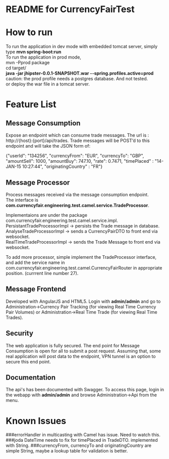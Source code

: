 README for CurrencyFairTest
==========================
# How to run 
To run the application in dev mode with embedded tomcat server, simply type <b>mvn spring-boot:run</b><br>
To run the application in prod mode, <br>
mvn -Pprod package<br>
cd target/<br>
<b>java -jar jhipster-0.0.1-SNAPSHOT.war --spring.profiles.active=prod</b> <br>
caution: the prod profile needs a postgres database. And not tested. <br>
or deploy the war file in a tomcat server. 

# Feature List
## Message Consumption
  Expose an endpoint which can consume trade messages. The url is : http://{host}:{port}/api/trades.
  Trade messages will be POST’d to this endpoint and will take the JSON form of:

{"userId": "134256", "currencyFrom": "EUR", "currencyTo": "GBP", "amountSell": 1000, "amountBuy": 747.10, "rate": 0.7471, "timePlaced" : "14-JAN-15 10:27:44", "originatingCountry" : "FR"}

## Message Processor
Process messages received via the message consumption endpoint.<br>
The interface is <b>com.currencyfair.engineering.test.camel.service.TradeProcessor</b>.

Implementaions are under the package com.currencyfair.engineering.test.camel.service.impl.<br>
PersistantTradeProcessorImpl -> persists the Trade message in database.<br>
AnalyseTradeProcessorImpl -> sends a CurrencyPairDTO to front end via websocket. <br>
RealTimeTradeProcessorImpl -> sends the Trade Message to front end via websocket.<br>

To add more processor, simple implement the TradeProcessor interface, and add the service name in com.currencyfair.engineering.test.camel.CurrencyFairRouter in appropriate position. (currrent line number 27).

## Message Frontend
Developed with AngularJS and HTML5. Login with <b>admin/admin</b> and go to Administration->Currency Pair Tracking (for viewing Real Time Currency Pair Volumes) or Administration->Real Time Trade (for viewing Real Time Trades).

## Security
The web application is fully secured. The end point for Message Consumption is open for all to submit a post request. Assuming that, some real application will post data to the endpoint, VPN tunnel is an option to secure this end point.

## Documentation 
The api's has been documented with Swagger. To access this page, login in the webapp with <b>admin/admin</b> and browse Administration->Api from the menu.

# Known Issues
###errorHandler in multicasting with Camel has issue. Need to watch this.
###joda DateTime needs to fix for timePlaced in TradeDTO. implemented with String.
###currencyFrom, currencyTo and originatingCountry are simple String, maybe a lookup table for validation is better.


